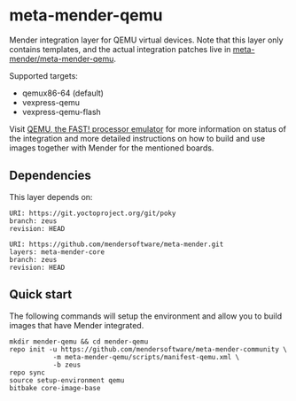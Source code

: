 # meta-mender-qemu

Mender integration layer for QEMU virtual devices. Note that this layer
only contains templates, and the actual integration patches live in
[meta-mender/meta-mender-qemu](https://github.com/mendersoftware/meta-mender/tree/master/meta-mender-qemu).

Supported targets:

- qemux86-64 (default)
- vexpress-qemu
- vexpress-qemu-flash

Visit [QEMU, the FAST! processor emulator](https://hub.mender.io/t/qemu-the-fast-processor-emulator/420/2)
for more information on status of the integration and more
detailed instructions on how to build and use images together with Mender for
the mentioned boards.


## Dependencies

This layer depends on:

```
URI: https://git.yoctoproject.org/git/poky
branch: zeus
revision: HEAD
```

```
URI: https://github.com/mendersoftware/meta-mender.git
layers: meta-mender-core
branch: zeus
revision: HEAD
```


## Quick start

The following commands will setup the environment and allow you to build images
that have Mender integrated.


```
mkdir mender-qemu && cd mender-qemu
repo init -u https://github.com/mendersoftware/meta-mender-community \
           -m meta-mender-qemu/scripts/manifest-qemu.xml \
           -b zeus
repo sync
source setup-environment qemu
bitbake core-image-base
```


